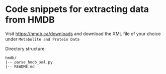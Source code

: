 # Code snippets for extracting data from HMDB

Visit https://hmdb.ca/downloads and download the XML file of your choice under `Metabolite and Protein Data`

Directory structure:
```
hmdb/
|-- parse_hmdb_xml.py
|-- README.md
```